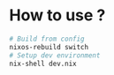 # How to use ?
```bash
# Build from config
nixos-rebuild switch
# Setup dev environment
nix-shell dev.nix
```


